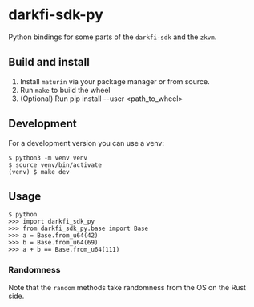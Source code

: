 # darkfi-sdk-py

Python bindings for some parts of the `darkfi-sdk` and the `zkvm`.

## Build and install

1. Install `maturin` via your package manager or from source.
2. Run `make` to build the wheel
3. (Optional) Run pip install --user <path_to_wheel>

## Development

For a development version you can use a venv:

```
$ python3 -m venv venv
$ source venv/bin/activate
(venv) $ make dev
```

## Usage

```
$ python
>>> import darkfi_sdk_py
>>> from darkfi_sdk_py.base import Base
>>> a = Base.from_u64(42)
>>> b = Base.from_u64(69)
>>> a + b == Base.from_u64(111)
```

### Randomness

Note that the `random` methods take randomness 
from the OS on the Rust side.
